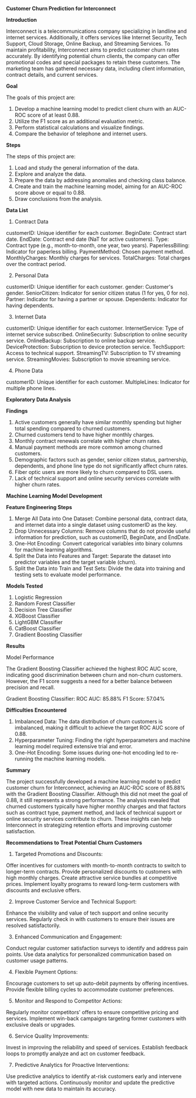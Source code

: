 **Customer Churn Prediction for Interconnect**

**Introduction**

Interconnect is a telecommunications company specializing in landline and internet services. Additionally, it offers services like Internet Security, Tech Support, Cloud Storage, Online Backup, and Streaming Services. To maintain profitability, Interconnect aims to predict customer churn rates accurately. By identifying potential churn clients, the company can offer promotional codes and special packages to retain these customers. The marketing team has gathered necessary data, including client information, contract details, and current services.

**Goal**

The goals of this project are:

1. Develop a machine learning model to predict client churn with an AUC-ROC score of at least 0.88.
2. Utilize the F1 score as an additional evaluation metric.
3. Perform statistical calculations and visualize findings.
4. Compare the behavior of telephone and internet users.

**Steps**

The steps of this project are:

1. Load and study the general information of the data.
2. Explore and analyze the data.
3. Prepare the data by addressing anomalies and checking class balance.
4. Create and train the machine learning model, aiming for an AUC-ROC score above or equal to 0.88.
5. Draw conclusions from the analysis.

**Data List**

1. Contract Data
   
customerID: Unique identifier for each customer.
BeginDate: Contract start date.
EndDate: Contract end date (NaT for active customers).
Type: Contract type (e.g., month-to-month, one year, two years).
PaperlessBilling: Indicator for paperless billing.
PaymentMethod: Chosen payment method.
MonthlyCharges: Monthly charges for services.
TotalCharges: Total charges over the contract period.

2. Personal Data
   
customerID: Unique identifier for each customer.
gender: Customer's gender.
SeniorCitizen: Indicator for senior citizen status (1 for yes, 0 for no).
Partner: Indicator for having a partner or spouse.
Dependents: Indicator for having dependents.

3. Internet Data
   
customerID: Unique identifier for each customer.
InternetService: Type of internet service subscribed.
OnlineSecurity: Subscription to online security service.
OnlineBackup: Subscription to online backup service.
DeviceProtection: Subscription to device protection service.
TechSupport: Access to technical support.
StreamingTV: Subscription to TV streaming service.
StreamingMovies: Subscription to movie streaming service.

4. Phone Data
   
customerID: Unique identifier for each customer.
MultipleLines: Indicator for multiple phone lines.

**Exploratory Data Analysis**

**Findings**

1. Active customers generally have similar monthly spending but higher total spending compared to churned customers.
2. Churned customers tend to have higher monthly charges.
3. Monthly contract renewals correlate with higher churn rates.
4. Manual payment methods are more common among churned customers.
5. Demographic factors such as gender, senior citizen status, partnership, dependents, and phone line type do not significantly affect churn rates.
6. Fiber optic users are more likely to churn compared to DSL users.
7. Lack of technical support and online security services correlate with higher churn rates.

**Machine Learning Model Development**

**Feature Engineering Steps**

1. Merge All Data into One Dataset: Combine personal data, contract data, and internet data into a single dataset using customerID as the key.
2. Drop Unnecessary Columns: Remove columns that do not provide useful information for prediction, such as customerID, BeginDate, and EndDate.
3. One-Hot Encoding: Convert categorical variables into binary columns for machine learning algorithms.
4. Split the Data into Features and Target: Separate the dataset into predictor variables and the target variable (churn).
5. Split the Data into Train and Test Sets: Divide the data into training and testing sets to evaluate model performance.

**Models Tested**

1. Logistic Regression
2. Random Forest Classifier
3. Decision Tree Classifier
4. XGBoost Classifier
5. LightGBM Classifier
6. CatBoost Classifier
7. Gradient Boosting Classifier

**Results**

Model Performance

The Gradient Boosting Classifier achieved the highest ROC AUC score, indicating good discrimination between churn and non-churn customers. However, the F1 score suggests a need for a better balance between precision and recall.

Gradient Boosting Classifier:
ROC AUC: 85.88%
F1 Score: 57.04%

**Difficulties Encountered**

1. Imbalanced Data: The data distribution of churn customers is imbalanced, making it difficult to achieve the target ROC AUC score of 0.88.
2. Hyperparameter Tuning: Finding the right hyperparameters and machine learning model required extensive trial and error.
3. One-Hot Encoding: Some issues during one-hot encoding led to re-running the machine learning models.

**Summary**

The project successfully developed a machine learning model to predict customer churn for Interconnect, achieving an AUC-ROC score of 85.88% with the Gradient Boosting Classifier. Although this did not meet the goal of 0.88, it still represents a strong performance. The analysis revealed that churned customers typically have higher monthly charges and that factors such as contract type, payment method, and lack of technical support or online security services contribute to churn. These insights can help Interconnect in strategizing retention efforts and improving customer satisfaction.

**Recommendations to Treat Potential Churn Customers**

1. Targeted Promotions and Discounts:

Offer incentives for customers with month-to-month contracts to switch to longer-term contracts.
Provide personalized discounts to customers with high monthly charges.
Create attractive service bundles at competitive prices.
Implement loyalty programs to reward long-term customers with discounts and exclusive offers.

2. Improve Customer Service and Technical Support:

Enhance the visibility and value of tech support and online security services.
Regularly check in with customers to ensure their issues are resolved satisfactorily.

3. Enhanced Communication and Engagement:

Conduct regular customer satisfaction surveys to identify and address pain points.
Use data analytics for personalized communication based on customer usage patterns.

4. Flexible Payment Options:

Encourage customers to set up auto-debit payments by offering incentives.
Provide flexible billing cycles to accommodate customer preferences.

5. Monitor and Respond to Competitor Actions:

Regularly monitor competitors' offers to ensure competitive pricing and services.
Implement win-back campaigns targeting former customers with exclusive deals or upgrades.

6. Service Quality Improvements:

Invest in improving the reliability and speed of services.
Establish feedback loops to promptly analyze and act on customer feedback.

7. Predictive Analytics for Proactive Interventions:

Use predictive analytics to identify at-risk customers early and intervene with targeted actions.
Continuously monitor and update the predictive model with new data to maintain its accuracy.
